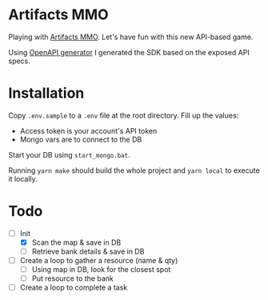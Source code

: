 # Artifacts MMO

Playing with [Artifacts MMO](https://docs.artifactsmmo.com/). Let's have fun with this new API-based game.

Using [OpenAPI generator](https://openapi-generator.tech/) I generated the SDK based on the exposed API specs.

# Installation

Copy `.env.sample` to a `.env` file at the root directory. Fill up the values:

-   Access token is your account's API token
-   Mongo vars are to connect to the DB

Start your DB using `start_mongo.bat`.

Running `yarn make` should build the whole project and `yarn local` to execute it locally.

# Todo

-   [ ] Init
    -   [x] Scan the map & save in DB
    -   [ ] Retrieve bank details & save in DB
-   [ ] Create a loop to gather a resource (name & qty)
    -   [ ] Using map in DB, look for the closest spot
    -   [ ] Put resource to the bank
-   [ ] Create a loop to complete a task
